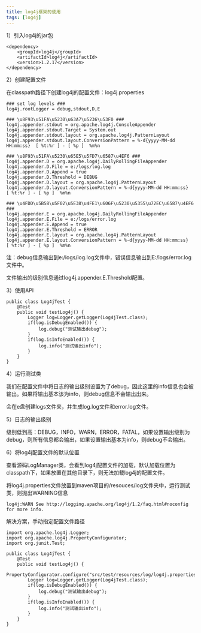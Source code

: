 ```yaml
---
title: log4j框架的使用
tags: [log4j]
---
```


1）引入log4j的jar包

```
<dependency>
    <groupId>log4j</groupId>
    <artifactId>log4j</artifactId>
    <version>1.2.17</version>
</dependency>
```

2）创建配置文件

在classpath路径下创建log4j的配置文件：log4j.properties

```
### set log levels ###
log4j.rootLogger = debug,stdout,D,E

### \u8F93\u51FA\u5230\u63A7\u5236\u53F0 ###
log4j.appender.stdout = org.apache.log4j.ConsoleAppender
log4j.appender.stdout.Target = System.out
log4j.appender.stdout.layout = org.apache.log4j.PatternLayout
log4j.appender.stdout.layout.ConversionPattern = %-d{yyyy-MM-dd HH:mm:ss}  [ %t:%r ] - [ %p ]  %m%n

### \u8F93\u51FA\u5230\u65E5\u5FD7\u6587\u4EF6 ###
log4j.appender.D = org.apache.log4j.DailyRollingFileAppender
log4j.appender.D.File = e:/logs/log.log
log4j.appender.D.Append = true
log4j.appender.D.Threshold = DEBUG
log4j.appender.D.layout = org.apache.log4j.PatternLayout
log4j.appender.D.layout.ConversionPattern = %-d{yyyy-MM-dd HH:mm:ss}  [ %t:%r ] - [ %p ]  %m%n

### \u4FDD\u5B58\u5F02\u5E38\u4FE1\u606F\u5230\u5355\u72EC\u6587\u4EF6 ###
log4j.appender.E = org.apache.log4j.DailyRollingFileAppender
log4j.appender.E.File = e:/logs/error.log
log4j.appender.E.Append = true
log4j.appender.E.Threshold = ERROR
log4j.appender.E.layout = org.apache.log4j.PatternLayout
log4j.appender.E.layout.ConversionPattern = %-d{yyyy-MM-dd HH:mm:ss}  [ %t:%r ] - [ %p ]  %m%n 
```

注：debug信息输出到e:/logs/log.log文件中，错误信息输出到E:/logs/error.log文件中。

文件输出的级别信息通过log4j.appender.E.Threshold配置。

3）使用API

```
public class Log4jTest {
    @Test
    public void testLog4j() {
        Logger log=Logger.getLogger(Log4jTest.class);
        if(log.isDebugEnabled()) {
            log.debug("测试输出debug");
        }
        if(log.isInfoEnabled()) {
            log.info("测试输出info");
        }
    }
}
```

4）运行测试类

我们在配置文件中将日志的输出级别设置为了debug，因此这里的info信息也会被输出。如果将输出基本该为info，则debug信息不会输出出来。

会在e盘创建logs文件夹，并生成log.log文件和error.log文件。

5）日志的输出级别

级别低到高：DEBUG，INFO，WARN，ERROR，FATAL，如果设置输出级别为debug，则所有信息都会输出，如果设置输出基本为info，则debug不会输出。

6）将log4j配置文件的默认位置

查看源码LogManager类，会看到log4j配置文件的加载，默认加载位置为classpath下，如果放置在其他目录下，则无法加载log4j的配置文件。

将log4j.properties文件放置到maven项目的/resouces/log文件夹中，运行测试类，则抛出WARNING信息

```
log4j:WARN See http://logging.apache.org/log4j/1.2/faq.html#noconfig for more info.
```

解决方案，手动指定配置文件路径

```
import org.apache.log4j.Logger;
import org.apache.log4j.PropertyConfigurator;
import org.junit.Test;

public class Log4jTest {
    @Test
    public void testLog4j() {
        PropertyConfigurator.configure("src/test/resources/log/log4j.properties");
        Logger log=Logger.getLogger(Log4jTest.class);
        if(log.isDebugEnabled()) {
            log.debug("测试输出debug");
        }
        if(log.isInfoEnabled()) {
            log.info("测试输出info");
        }
    }
}
```